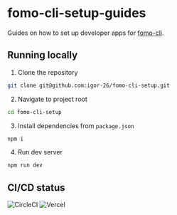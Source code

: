 # fomo-cli-setup-guides

Guides on how to set up developer apps for [fomo-cli](https://github.com/igor-26/fomo-cli).

## Running locally

1. Clone the repository

```bash
git clone git@github.com:igor-26/fomo-cli-setup.git
 ```

2. Navigate to project root

```bash
cd fomo-cli-setup
 ```

3. Install dependencies from `package.json`

```bash
npm i
 ```
4. Run dev server

```bash
npm run dev
 ```

## CI/CD status


![CircleCI](https://dl.circleci.com/status-badge/img/gh/igor-26/fomo-cli-setup/tree/master.svg?style=svg)
![Vercel](https://vercelbadge.vercel.app/api/igor-26/fomo-cli-setup)
